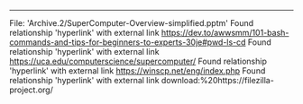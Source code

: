 -------------------------------------------------------------------------------
File: 'Archive.2/SuperComputer-Overview-simplified.pptm'
Found relationship 'hyperlink' with external link https://dev.to/awwsmm/101-bash-commands-and-tips-for-beginners-to-experts-30je#pwd-ls-cd
Found relationship 'hyperlink' with external link https://uca.edu/computerscience/supercomputer/
Found relationship 'hyperlink' with external link https://winscp.net/eng/index.php
Found relationship 'hyperlink' with external link download:%20https://filezilla-project.org/
